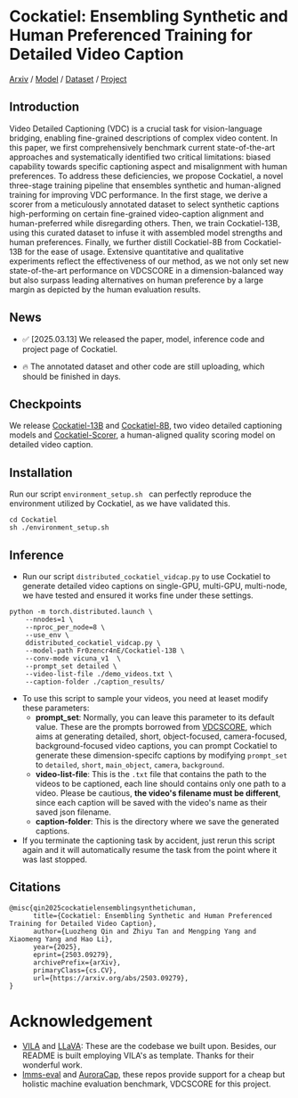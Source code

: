 # Cockatiel: Ensembling Synthetic and Human Preferenced Training for Detailed Video Caption
[Arxiv](https://arxiv.org/abs/2503.09279) / [Model](https://huggingface.co/Fr0zencr4nE/Cockatiel-13B) / [Dataset](https://huggingface.co/datasets/Fr0zencr4nE/Cockatiel-4K) / [Project](https://sais-fuxi.github.io/projects/cockatiel/)

## Introduction

Video Detailed Captioning (VDC) is a crucial task for vision-language bridging, enabling fine-grained descriptions of complex video content. In this paper, we first comprehensively benchmark current state-of-the-art approaches and systematically identified two critical limitations: biased capability towards specific captioning aspect and misalignment with human preferences. To address these deficiencies, we propose Cockatiel, a novel three-stage training pipeline that ensembles synthetic and human-aligned training for improving VDC performance. In the first stage, we derive a scorer from a meticulously annotated dataset to select synthetic captions high-performing on certain fine-grained video-caption alignment and human-preferred while disregarding others. Then, we train Cockatiel-13B, using this curated dataset to infuse it with assembled model strengths and human preferences. Finally, we further distill Cockatiel-8B from Cockatiel-13B for the ease of usage. Extensive quantitative and qualitative experiments reflect the effectiveness of our method, as we not only set new state-of-the-art performance on VDCSCORE in a dimension-balanced way but also surpass leading alternatives on human preference by a large margin as depicted by the human evaluation results.

## News
- &#x2705; [2025.03.13] We released the paper, model, inference code and project page of Cockatiel.

- &#x1F525; The annotated dataset and other code are still uploading, which should be finished in days.


## Checkpoints
We release [Cockatiel-13B](https://huggingface.co/Fr0zencr4nE/Cockatiel-13B) and [Cockatiel-8B](https://huggingface.co/Fr0zencr4nE/Cockatiel-8B), two video detailed captioning models and [Cockatiel-Scorer](https://huggingface.co/Fr0zencr4nE/Cockatiel-Scorer), a human-aligned quality scoring model on detailed video caption.

## Installation

Run our script `environment_setup.sh ` can perfectly reproduce the environment utilized by Cockatiel, as we have validated this.

```
cd Cockatiel
sh ./environment_setup.sh
```
## Inference
- Run our script `distributed_cockatiel_vidcap.py` to use Cockatiel to generate detailed video captions on single-GPU, multi-GPU, multi-node, we have tested and ensured it works fine under these settings.
```
python -m torch.distributed.launch \
    --nnodes=1 \
    --nproc_per_node=8 \
    --use_env \
    ddistributed_cockatiel_vidcap.py \
    --model-path Fr0zencr4nE/Cockatiel-13B \
    --conv-mode vicuna_v1  \
    --prompt_set detailed \
    --video-list-file ./demo_videos.txt \
    --caption-folder ./caption_results/
```
- To use this script to sample your videos, you need at leaset modify these parameters:
    - **prompt_set**: Normally, you can leave this parameter to its default value. These are the prompts borrowed from [VDCSCORE](https://arxiv.org/abs/2410.03051), which aims at generating detailed, short, object-focused, camera-focused, background-focused video captions, you can prompt Cockatiel to generate these dimension-specifc captions by modifying `prompt_set` to `detailed`, `short`, `main_object`, `camera`, `background`.
    - **video-list-file**: This is the `.txt` file that contains  the path to the videos to be captioned, each line should contains only one path to a video. Please be cautious, **the video's filename must be different**, since each caption will be saved with the video's name as their saved json filename.
    - **caption-folder**: This is the directory where we save the generated captions.
- If you terminate the captioning task by accident, just rerun this script again and it will automatically resume the task from the point where it was last stopped.
## Citations

```
@misc{qin2025cockatielensemblingsynthetichuman,
      title={Cockatiel: Ensembling Synthetic and Human Preferenced Training for Detailed Video Caption}, 
      author={Luozheng Qin and Zhiyu Tan and Mengping Yang and Xiaomeng Yang and Hao Li},
      year={2025},
      eprint={2503.09279},
      archivePrefix={arXiv},
      primaryClass={cs.CV},
      url={https://arxiv.org/abs/2503.09279}, 
}
```

# Acknowledgement

- [VILA](https://github.com/NVlabs/VILA) and [LLaVA](https://github.com/haotian-liu/LLaVA): These are the codebase we built upon. Besides, our README is built employing VILA's as template. Thanks for their wonderful work.
- [lmms-eval](https://github.com/EvolvingLMMs-Lab/lmms-eval) and [AuroraCap](https://github.com/rese1f/aurora), these repos provide support for a cheap but holistic machine evaluation benchmark, VDCSCORE for this project.
